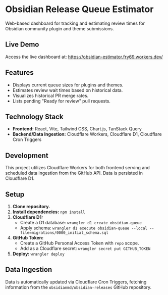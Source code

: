 # Obsidian Release Queue Estimator

Web-based dashboard for tracking and estimating review times for Obsidian
community plugin and theme submissions.

## Live Demo

Access the live dashboard at: https://obsidian-estimator.fry69.workers.dev/

## Features

- Displays current queue sizes for plugins and themes.
- Estimates review wait times based on historical data.
- Visualizes historical PR merge rates.
- Lists pending "Ready for review" pull requests.

## Technology Stack

- **Frontend:** React, Vite, Tailwind CSS, Chart.js, TanStack Query
- **Backend/Data Ingestion:** Cloudflare Workers, Cloudflare D1, Cloudflare Cron
  Triggers

## Development

This project utilizes Cloudflare Workers for both frontend serving and scheduled
data ingestion from the GitHub API. Data is persisted in Cloudflare D1.

## Setup

1.  **Clone repository.**
2.  **Install dependencies:** `npm install`
3.  **Cloudflare D1:**
    - Create a D1 database: `wrangler d1 create obsidian-queue`
    - Apply schema:
      `wrangler d1 execute obsidian-queue --local --file=migrations/0000_initial_schema.sql`
4.  **GitHub Token:**
    - Create a GitHub Personal Access Token with `repo` scope.
    - Add as a Cloudflare secret: `wrangler secret put GITHUB_TOKEN`
5.  **Deploy:** `wrangler deploy`

## Data Ingestion

Data is automatically updated via Cloudflare Cron Triggers, fetching information
from the `obsidianmd/obsidian-releases` GitHub repository.
